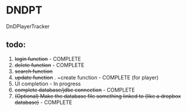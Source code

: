 # DNDPT
DnDPlayerTracker

todo:
---------------
1. ~~login function~~ - COMPLETE
2. ~~delete function~~ - COMPLETE
3. ~~search function~~
4. ~~update function~~
. ~create function - COMPLETE (for player)
6. UI completion  - In progress
7. ~~complete database/jdbc connection~~  - COMPLETE
8. ~~(Optional) Make the database file something linked to (like a dropbox database)~~ - COMPLETE
